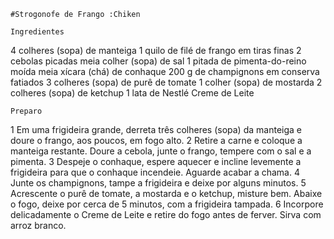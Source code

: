 	#Strogonofe de Frango :Chiken

	Ingredientes 

4 colheres (sopa) de manteiga
1 quilo de filé de frango em tiras finas
2 cebolas picadas
meia colher (sopa) de sal
1 pitada de pimenta-do-reino moída
meia xícara (chá) de conhaque
200 g de champignons em conserva fatiados
3 colheres (sopa) de purê de tomate
1 colher (sopa) de mostarda
2 colheres (sopa) de ketchup
1 lata de Nestlé Creme de Leite

	Preparo
1 Em uma frigideira grande, derreta três colheres (sopa) da manteiga e doure o frango, aos poucos, em fogo alto.
2 Retire a carne e coloque a manteiga restante. Doure a cebola, junte o frango, tempere com o sal e a pimenta.
3 Despeje o conhaque, espere aquecer e incline levemente a frigideira para que o conhaque incendeie.
 Aguarde acabar a chama.
4 Junte os champignons, tampe a frigideira e deixe por alguns minutos.
5 Acrescente o purê de tomate, a mostarda e o ketchup, misture bem. Abaixe o fogo, 
deixe por cerca de 5 minutos, com a frigideira tampada.
6 Incorpore delicadamente o Creme de Leite e retire do fogo antes de ferver. Sirva com arroz branco.